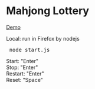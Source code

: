 Mahjong Lottery
==========

<a href="http://www.yanglei.me/project/lottery">Demo</a>

Local: run in Firefox by nodejs

<pre> node start.js</pre>

Start:		"Enter"  
Stop:		"Enter"   
Restart:	"Enter"  
Reset:		"Space"  